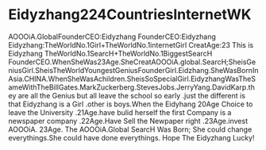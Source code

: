 Eidyzhang224CountriesInternetWK
===============================

AOOOiA.GlobalFounderCEO:Eidyzhang  FounderCEO:Eidyzhang Eidyzhang:TheWorldNo.1Girl+TheWorldNo.1internetGirl CreatAge:23 This is Eidyzhang  TheWorldNo.1SearcH+TheWorldNo.1BiggestSearcH FounderCEO.WhenSheWas23Age.SheCreatAOOOiA.global.SearcH;SheisGeniusGirl.SheisTheWorldYoungestGeniusFounderGirl.Eidzhang.SheWasBornInAsia.CHINA.WhenSheWasAchildren.SheisSoSpecialGirl.EidyzhangWasTheSameWithTheBillGates.MarkZuckerberg.StevesJobs.JerryYang.DavidKarp.they are all the Genius but all leave the school so early .just the different is that Eidyzhang is a Girl .other is boys.When the Eidyhang 20Age Choice to leave the University .21Age.have bulid herself the first Company is a newspaper company .22Age.Have Sell the Newpaper right .23Age.invest AOOOiA. 23Age. The AOOOiA.Global SearcH Was Born; She could change everythings.She could have done everythings. Hope The Eidyzhang Lucky!
